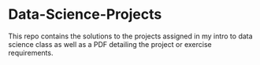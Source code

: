 # Data-Science-Projects

This repo contains the solutions to the projects assigned in my intro to data science class as well as a PDF detailing the project or exercise requirements.

